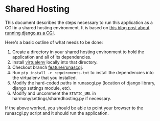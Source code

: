 # Shared Hosting

This document describes the steps necessary to run this application as a CGI in a shared hosting environment. It is based on [this blog post about running django as a CGI](http://joemaller.com/1467/django-via-cgi-on-shared-hosting/).

Here's a basic outline of what needs to be done:

1. Create a directory in your shared hosting environment to hold the application and all of its dependencies.
1. Install [virtualenv](http://www.virtualenv.org/) locally into that directory.
1. Checkout branch [feature/runascgi](http://github.com/Harvard-ATG/HarmonyLab/tree/feature/runascgi).
1. Run `pip install -r requirements.txt` to install the dependencies into the virtualenv that you installed.
1. Modify the hard-coded paths in runascgi.py (location of django library, django settings module, etc).
1. Modify and uncomment the `STATIC_URL` in harmony/settings/sharedhosting.py if necessary.

If the above worked, you should be able to point your browser to the runascgi.py script and it should run the application.
